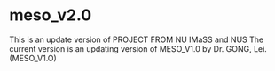 # meso_v2.0
This is an update version of PROJECT FROM NU IMaSS and NUS
The current version is an updating version of MESO_V1.0 by Dr. GONG, Lei. (MESO_V1.O)
